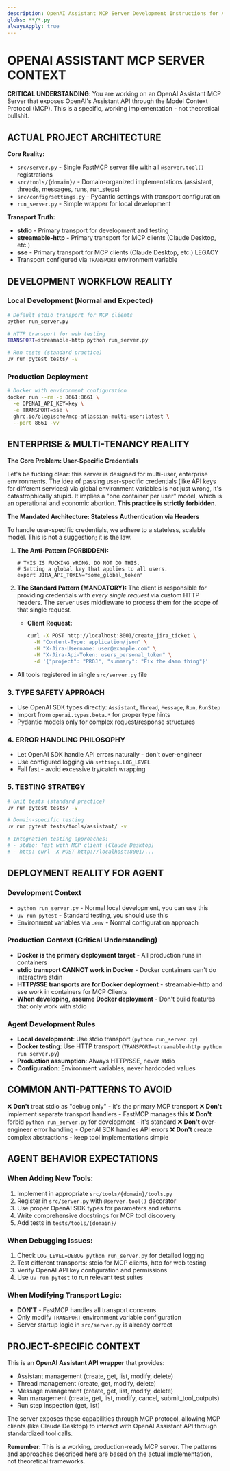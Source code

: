 ```yaml
---
description: OpenAI Assistant MCP Server Development Instructions for AI Agent
globs: **/*.py
alwaysApply: true
---
```


# OPENAI ASSISTANT MCP SERVER CONTEXT

**CRITICAL UNDERSTANDING**: You are working on an OpenAI Assistant MCP Server that exposes OpenAI's Assistant API through the Model Context Protocol (MCP). This is a specific, working implementation - not theoretical bullshit.

## ACTUAL PROJECT ARCHITECTURE

**Core Reality:**
- `src/server.py` - Single FastMCP server file with all `@server.tool()` registrations
- `src/tools/{domain}/` - Domain-organized implementations (assistant, threads, messages, runs, run_steps)
- `src/config/settings.py` - Pydantic settings with transport configuration
- `run_server.py` - Simple wrapper for local development

**Transport Truth:**
- **stdio** - Primary transport for development and testing
- **streamable-http** - Primary transport for MCP clients (Claude Desktop, etc.)
- **sse** - Primary transport for MCP clients (Claude Desktop, etc.) LEGACY
- Transport configured via `TRANSPORT` environment variable

## DEVELOPMENT WORKFLOW REALITY

### Local Development (Normal and Expected)
```bash
# Default stdio transport for MCP clients
python run_server.py

# HTTP transport for web testing
TRANSPORT=streamable-http python run_server.py

# Run tests (standard practice)
uv run pytest tests/ -v
```

### Production Deployment
```bash
# Docker with environment configuration
docker run --rm -p 8661:8661 \
  -e OPENAI_API_KEY=key \
  -e TRANSPORT=sse \
  ghrc.io/olegische/mcp-atlassian-multi-user:latest \
  --port 8661 -vv
```

## ENTERPRISE & MULTI-TENANCY REALITY

**The Core Problem: User-Specific Credentials**

Let's be fucking clear: this server is designed for multi-user, enterprise environments. The idea of passing user-specific credentials (like API keys for different services) via global environment variables is not just wrong, it's catastrophically stupid. It implies a "one container per user" model, which is an operational and economic abortion. **This practice is strictly forbidden.**

**The Mandated Architecture: Stateless Authentication via Headers**

To handle user-specific credentials, we adhere to a stateless, scalable model. This is not a suggestion; it is the law.

1.  **The Anti-Pattern (FORBIDDEN):**
    ```
    # THIS IS FUCKING WRONG. DO NOT DO THIS.
    # Setting a global key that applies to all users.
    export JIRA_API_TOKEN="some_global_token"
    ```

2.  **The Standard Pattern (MANDATORY):**
    The client is responsible for providing credentials with *every single request* via custom HTTP headers. The server uses middleware to process them for the scope of that single request.

    *   **Client Request:**
        ```bash
        curl -X POST http://localhost:8001/create_jira_ticket \
          -H "Content-Type: application/json" \
          -H "X-Jira-Username: user@example.com" \
          -H "X-Jira-Api-Token: users_personal_token" \
          -d '{"project": "PROJ", "summary": "Fix the damn thing"}'
        ```

- All tools registered in single `src/server.py` file

### 3. TYPE SAFETY APPROACH
- Use OpenAI SDK types directly: `Assistant`, `Thread`, `Message`, `Run`, `RunStep`
- Import from `openai.types.beta.*` for proper type hints
- Pydantic models only for complex request/response structures

### 4. ERROR HANDLING PHILOSOPHY
- Let OpenAI SDK handle API errors naturally - don't over-engineer
- Use configured logging via `settings.LOG_LEVEL`
- Fail fast - avoid excessive try/catch wrapping

### 5. TESTING STRATEGY
```bash
# Unit tests (standard practice)
uv run pytest tests/ -v

# Domain-specific testing
uv run pytest tests/tools/assistant/ -v

# Integration testing approaches:
# - stdio: Test with MCP client (Claude Desktop)
# - http: curl -X POST http://localhost:8001/...
```

## DEPLOYMENT REALITY FOR AGENT

### Development Context
- `python run_server.py` - Normal local development, you can use this
- `uv run pytest` - Standard testing, you should use this
- Environment variables via `.env` - Normal configuration approach

### Production Context (Critical Understanding)
- **Docker is the primary deployment target** - All production runs in containers
- **stdio transport CANNOT work in Docker** - Docker containers can't do interactive stdin
- **HTTP/SSE transports are for Docker deployment** - streamable-http and sse work in containers for MCP Clients
- **When developing, assume Docker deployment** - Don't build features that only work with stdio

### Agent Development Rules
- **Local development**: Use stdio transport (`python run_server.py`)
- **Docker testing**: Use HTTP transport (`TRANSPORT=streamable-http python run_server.py`)
- **Production assumption**: Always HTTP/SSE, never stdio
- **Configuration**: Environment variables, never hardcoded values

## COMMON ANTI-PATTERNS TO AVOID

❌ **Don't** treat stdio as "debug only" - it's the primary MCP transport
❌ **Don't** implement separate transport handlers - FastMCP manages this
❌ **Don't** forbid `python run_server.py` for development - it's standard
❌ **Don't** over-engineer error handling - OpenAI SDK handles API errors
❌ **Don't** create complex abstractions - keep tool implementations simple

## AGENT BEHAVIOR EXPECTATIONS

### When Adding New Tools:
1. Implement in appropriate `src/tools/{domain}/tools.py`
2. Register in `src/server.py` with `@server.tool()` decorator
3. Use proper OpenAI SDK types for parameters and returns
4. Write comprehensive docstrings for MCP tool discovery
5. Add tests in `tests/tools/{domain}/`

### When Debugging Issues:
1. Check `LOG_LEVEL=DEBUG python run_server.py` for detailed logging
2. Test different transports: stdio for MCP clients, http for web testing
3. Verify OpenAI API key configuration and permissions
4. Use `uv run pytest` to run relevant test suites

### When Modifying Transport Logic:
- **DON'T** - FastMCP handles all transport concerns
- Only modify `TRANSPORT` environment variable configuration
- Server startup logic in `src/server.py` is already correct

## PROJECT-SPECIFIC CONTEXT

This is an **OpenAI Assistant API wrapper** that provides:
- Assistant management (create, get, list, modify, delete)
- Thread management (create, get, modify, delete)
- Message management (create, get, list, modify, delete)
- Run management (create, get, list, modify, cancel, submit_tool_outputs)
- Run step inspection (get, list)

The server exposes these capabilities through MCP protocol, allowing MCP clients (like Claude Desktop) to interact with OpenAI Assistant API through standardized tool calls.

**Remember**: This is a working, production-ready MCP server. The patterns and approaches described here are based on the actual implementation, not theoretical frameworks.
